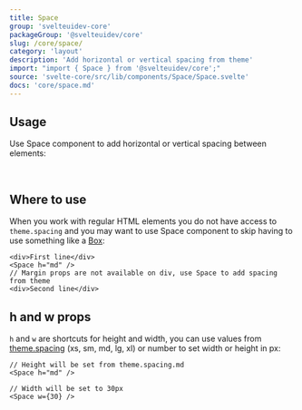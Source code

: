 ```yaml
---
title: Space
group: 'svelteuidev-core'
packageGroup: '@svelteuidev/core'
slug: /core/space/
category: 'layout'
description: 'Add horizontal or vertical spacing from theme'
import: "import { Space } from '@svelteuidev/core';"
source: 'svelte-core/src/lib/components/Space/Space.svelte'
docs: 'core/space.md'
---
```


<script>
    import { Demo, SpaceDemos } from '@svelteuidev/demos';
    import { Heading } from 'components';
</script>

<Heading />

## Usage

Use Space component to add horizontal or vertical spacing between elements:

<Demo demo={SpaceDemos.configurator} />

<br />

<Demo demo={SpaceDemos.configuratorW} />

## Where to use

When you work with regular HTML elements you do not have access to `theme.spacing` and you may want to use
Space component to skip having to use something like a [Box](core/box):

```svelte
<div>First line</div>
<Space h="md" />
// Margin props are not available on div, use Space to add spacing from theme
<div>Second line</div>
```

## h and w props

`h` and `w` are shortcuts for height and width, you can use values from [theme.spacing](/theming/extend-theme/#spacing-radius-and-shadows)
(xs, sm, md, lg, xl) or number to set width or height in px:

```svelte
// Height will be set from theme.spacing.md
<Space h="md" />

// Width will be set to 30px
<Space w={30} />
```
